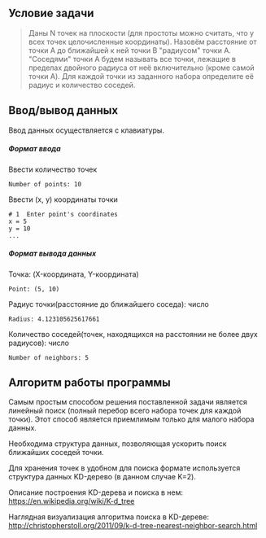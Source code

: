 ## Условие задачи
>Даны N точек на плоскости (для простоты можно считать, что у всех точек
>целочисленные координаты). Назовём расстояние от точки A до ближайшей к ней точки
>B "радиусом" точки A. "Соседями" точки A будем называть все точки, лежащие в 
>пределах двойного радиуса от неё включительно (кроме самой точки A). Для каждой 
>точки из заданного набора определите её радиус и количество соседей.

## Ввод/вывод данных
Ввод данных осуществляется с клавиатуры.

##### Формат ввода
Ввести количество точек
```
Number of points: 10
```
Ввести (x, y) координаты точки
```
# 1  Enter point's coordinates
x = 5
y = 10
...
```
##### Формат вывода данных
Точка: (X-координата, Y-координата)
```
Point: (5, 10)
```
Радиус точки(расстояние до ближайшего соседа): число
```
Radius: 4.123105625617661
```
Количество соседей(точек, находящихся на расстоянии не более двух радиусов): число
```
Number of neighbors: 5
```
## Алгоритм работы программы

Самым простым способом решения поставленной задачи является линейный поиск (полный перебор всего набора точек для каждой точки). Этот способ является приемлимым только для малого набора данных.

Необходима структура данных, позволяющая ускорить поиск ближайших соседей точки.

Для хранения точек в удобном для поиска формате используется структура данных KD-дерево (в данном случае K=2).

Описание построения KD-дерева и поиска в нем: https://en.wikipedia.org/wiki/K-d_tree

Наглядная визуализация алгоритма поиска в KD-дереве: http://christopherstoll.org/2011/09/k-d-tree-nearest-neighbor-search.html

